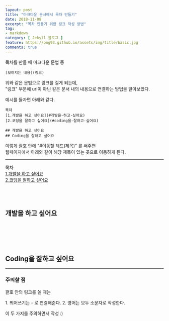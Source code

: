 ```yaml
---
layout: post
title: "마크다운 문서에서 목차 만들기"
date: 2018-11-08
excerpt: "목차 만들기 위한 링크 작성 방법"
tag:
- markdown
category: [ Jekyll 블로그 ]
feature: https://png93.github.io/assets/img/title/basic.jpg
comments: true
---
```

목차를 만들 때 마크다운 문법 중
~~~
[보여지는 내용](링크)
~~~
위와 같은 문법으로 링크를 걸게 되는데,  
"링크" 부분에 url이 아닌 같은 문서 내의 내용으로 연결하는 방법을 알아보았다.  

예시를 들자면 아래와 같다.

~~~
목차
[1.개발을 하고 싶어요](#개발을-하고-싶어요)
[2.코딩을 잘하고 싶어요](#coding을-잘하고-싶어요)

## 개발을 하고 싶어요
## Coding을 잘하고 싶어요
~~~

이렇게 괄호 안에 "#이동할 헤드(제목)" 를 써주면  
웹페이지에서 아래와 같이 해당 제목이 있는 곳으로 이동하게 된다.  

- - -

목차  
[1.개발을 하고 싶어요](#개발을-하고-싶어요)  
[2.코딩을 잘하고 싶어요](#coding을-잘하고-싶어요)
<br/><br/><br/><br/>

## 개발을 하고 싶어요
<br/><br/><br/><br/>

## Coding을 잘하고 싶어요

- - -

### 주의할 점
괄호 안의 링크를 쓸 때는

<hlr>1. 띄어쓰기는 - 로 연결해준다.</hlr>
<hlr>2. 영어는 모두 소문자로 작성한다.</hlr>

이 두 가지를 주의하면서 작성 :)
